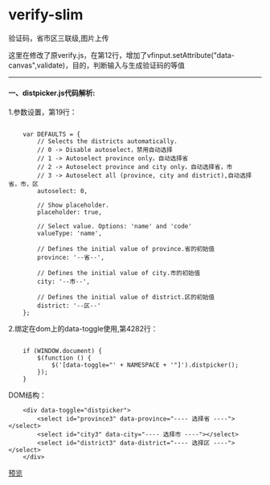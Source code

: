 # verify-slim
验证码，省市区三联级,图片上传

这里在修改了原verify.js，在第12行，增加了vfinput.setAttribute("data-canvas",validate)，目的，判断输入与生成验证码的等值

***

#### 一、distpicker.js代码解析:

1.参数设置，第19行：
<pre><code>
    var DEFAULTS = {
        // Selects the districts automatically.
        // 0 -> Disable autoselect，禁用自动选择
        // 1 -> Autoselect province only，自动选择省
        // 2 -> Autoselect province and city only，自动选择省，市
        // 3 -> Autoselect all (province, city and district),自动选择省，市，区
        autoselect: 0,

        // Show placeholder.
        placeholder: true,

        // Select value. Options: 'name' and 'code'
        valueType: 'name',

        // Defines the initial value of province.省的初始值
        province: '--省--',

        // Defines the initial value of city.市的初始值
        city: '--市--',

        // Defines the initial value of district.区的初始值
        district: '--区--'
    };
</code></pre>

2.绑定在dom上的data-toggle使用,第4282行：
<pre><code>
    if (WINDOW.document) {
        $(function () {
            $('[data-toggle="' + NAMESPACE + '"]').distpicker();
        });
    }
</code></pre>

DOM结构：
```
    <div data-toggle="distpicker">
        <select id="province3" data-province="---- 选择省 ----"></select>
        <select id="city3" data-city="---- 选择市 ----"></select>
        <select id="district3" data-district="---- 选择区 ----"></select>
    </div>
```

[预览](https://besswang.github.io/verify-slim/index.html)
